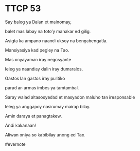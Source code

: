 # TTCP 53

Say baleg ya Dalan et mainomay,

balet mas labay na toto’y manakar ed gilig.

Asigta ka ampano naandi uksoy na bengabengatla.

Mansiyasiya kad pegley na Tao.

Mas onyayaman iray negosyante

leleg ya naandiay dalin iray dumaralos.

Gastos lan gastos iray pulitiko

parad ar-armas imbes ya tamtambal.

Saray walad altasosyedad et masyadon maluho tan iresponsable

leleg ya anggapoy nasirumay mairap bilay.

Amin daraya et panagtakew.

Andi kakanaan!

Aliwan oniya so kabibilay unong ed Tao.

\#evernote

